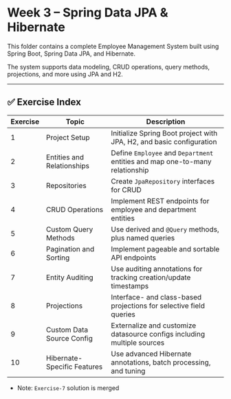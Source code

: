# Week 3 – Spring Data JPA & Hibernate

This folder contains a complete Employee Management System built using Spring Boot, Spring Data JPA, and Hibernate.

The system supports data modeling, CRUD operations, query methods, projections, and more using JPA and H2.

---

## ✅ Exercise Index

| Exercise | Topic                                | Description                                                                 |
|----------|----------------------------------------|-----------------------------------------------------------------------------|
| 1        | Project Setup                          | Initialize Spring Boot project with JPA, H2, and basic configuration        |
| 2        | Entities and Relationships             | Define `Employee` and `Department` entities and map one-to-many relationship |
| 3        | Repositories                           | Create `JpaRepository` interfaces for CRUD                                 |
| 4        | CRUD Operations                        | Implement REST endpoints for employee and department entities               |
| 5        | Custom Query Methods                   | Use derived and `@Query` methods, plus named queries                        |
| 6        | Pagination and Sorting                 | Implement pageable and sortable API endpoints                               |
| 7        | Entity Auditing                        | Use auditing annotations for tracking creation/update timestamps            |
| 8        | Projections                            | Interface- and class-based projections for selective field queries          |
| 9        | Custom Data Source Config              | Externalize and customize datasource configs including multiple sources     |
| 10       | Hibernate-Specific Features            | Use advanced Hibernate annotations, batch processing, and tuning            |

* Note: `Exercise-7` solution is merged
